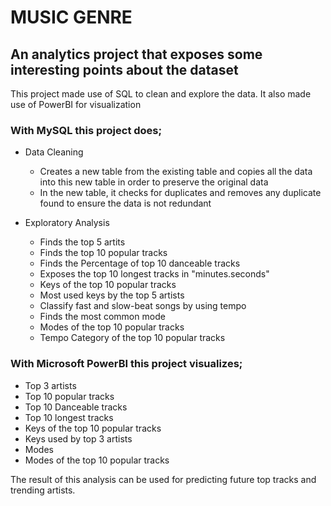 # MUSIC GENRE

## An analytics project that exposes some interesting points about the dataset 

This project made use of SQL to clean and explore the data. It also made use of PowerBI for visualization

### With MySQL this project does;
  - Data Cleaning
      * Creates a new table from the existing table and copies all the data into this new table in order to preserve the original data
      * In the new table, it checks for duplicates and removes any duplicate found to ensure the data is not redundant

  - Exploratory Analysis
      * Finds the top 5 artits
      * Finds the top 10 popular tracks
      * Finds the Percentage of top 10 danceable tracks
      * Exposes the top 10 longest tracks in "minutes.seconds"
      * Keys of the top 10 popular tracks
      * Most used keys by the top 5 artists
      * Classify fast and slow-beat songs by using tempo
      * Finds the most common mode
      * Modes of the top 10 popular tracks
      * Tempo Category of the top 10 popular tracks

### With Microsoft PowerBI this project visualizes;
  * Top 3 artists
  * Top 10 popular tracks
  * Top 10 Danceable tracks
  * Top 10 longest tracks
  * Keys of the top 10 popular tracks
  * Keys used by top 3 artists
  * Modes
  * Modes of the top 10 popular tracks


The result of this analysis can be used for predicting future top tracks and trending artists.
